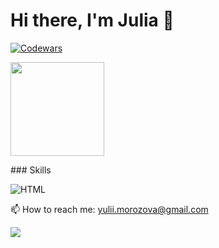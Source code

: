 # Hi there, I'm Julia 👋


[![Codewars](https://www.codewars.com/users/julimorozova/badges/micro)](https://www.codewars.com/users/julimorozova)


<p align='left'>
   <a href="https://github-readme-stats.vercel.app/api?username=julimorozova&show_icons=true&count_private=true"><img
           height=150
           src="https://github-readme-stats.vercel.app/api?username=julimorozova&show_icons=true&count_private=true"/></a>
    <!-- <a href="https://github.com/julimorozova/github-readme-stats"><img height=150
                                                                  src="https://github-readme-stats.vercel.app/api/top-langs/?username=julimorozova&layout=compact"/></a> -->
</p>
### Skills

![HTML](https://img.shields.io/badge/-HTML-black?style=for-the-badge&logo=html5)


<p>
   📫 How to reach me: <a href='mailto:yulii.morozova@gmail.com'>yulii.morozova@gmail.com</a>
</p> 
<p>
 <!--  <a href="https://www.linkedin.com/in/julia-m-038a02212/">
       <img src="https://img.shields.io/badge/linkedin-%230077B5.svg?&style=for-the-badge&logo=linkedin&logoColor=white"/>
   </a> -->
   <a href="https://t.me/juliimorozova">
       <img src="https://img.shields.io/badge/Telegram-2CA5E0?style=for-the-badge&logo=telegram&logoColor=white"/>
   </a>
<p >

<!--
**juliasleptsova/juliasleptsova** is a ✨ _special_ ✨ repository because its `README.md` (this file) appears on your GitHub profile.

Here are some ideas to get you started:

- 🔭 I’m currently working on ...
- 🌱 I’m currently learning ...
- 👯 I’m looking to collaborate on ...
- 🤔 I’m looking for help with ...
- 💬 Ask me about ...
- 📫 How to reach me: ...
- 😄 Pronouns: ...
- ⚡ Fun fact: ...
-->
